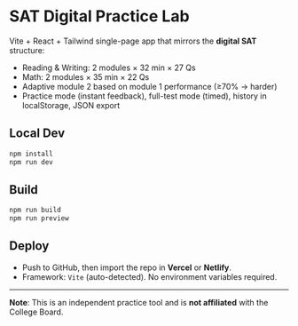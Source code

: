 # SAT Digital Practice Lab

Vite + React + Tailwind single-page app that mirrors the **digital SAT** structure:
- Reading & Writing: 2 modules × 32 min × 27 Qs
- Math: 2 modules × 35 min × 22 Qs
- Adaptive module 2 based on module 1 performance (≥70% → harder)
- Practice mode (instant feedback), full-test mode (timed), history in localStorage, JSON export

## Local Dev
```bash
npm install
npm run dev
```

## Build
```bash
npm run build
npm run preview
```

## Deploy
- Push to GitHub, then import the repo in **Vercel** or **Netlify**.
- Framework: `Vite` (auto-detected). No environment variables required.

---
**Note**: This is an independent practice tool and is **not affiliated** with the College Board.
